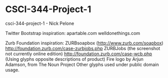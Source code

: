CSCI-344-Project-1
==================

csci-344-project-1 - Nick Pelone

Twitter Bootstrap inspiration:
apartable.com
welldonethings.com

Zurb Foundation inspiration:
ZURBsoapbox (http://www.zurb.com/soapbox)
http://foundation.zurb.com/case-zurbjobs.php ZURBJobs (the screenshot not currently online edition)
http://foundation.zurb.com/case-wcb.php (Using glyphs opposite descriptions of product)
Fire logo by Arjun Adamson, from The Noun Project
Other glyphs used under public domain usage.
